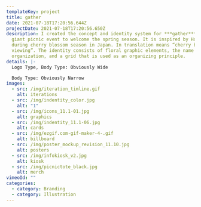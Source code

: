 ```yaml
---
templateKey: project
title: gather
date: 2021-07-18T17:20:56.644Z
projectDate: 2021-07-18T17:20:56.650Z
description: I created the concept and identity system for ***gather*** - a
  giant picnic event to welcome the spring season. It is inspired by Hanami
  during cherry blossom season in Japan. In translation means “cherry blossom
  viewing”. The identity consists of floral graphic elements, the name of the
  organization, and a grid that is used as an organizing principle.
details: |-
  Logo Type, Body Type: Obviously Wide

  Body Type: Obviously Narrow
images:
  - src: /img/iteration_timline.gif
    alt: iterations
  - src: /img/indentity_color.jpg
    alt: "1"
  - src: /img/icons_11.1-01.jpg
    alt: graphics
  - src: /img/indentity_11.1-06.jpg
    alt: cards
  - src: /img/ezgif.com-gif-maker-4-.gif
    alt: billboard
  - src: /img/poster_mockup_revision_11.10.jpg
    alt: posters
  - src: /img/infokiosk_v2.jpg
    alt: kiosk
  - src: /img/picnictote_black.jpg
    alt: merch
vimeoId: ""
categories:
  - category: Branding
  - category: Illustration
---
```

